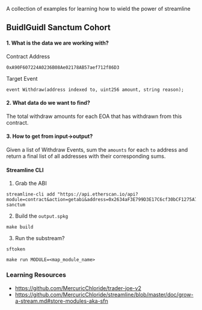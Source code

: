 A collection of examples for learning how to wield the power of streamline

## BuidlGuidl Sanctum Cohort

#### 1. What is the data we are working with?

Contract Address

```
0xA90F607224A0236B08Ae02178AB57aef712f86D3
```

Target Event

```
event Withdraw(address indexed to, uint256 amount, string reason);
```

#### 2. What data do we want to find?

The total withdraw amounts for each EOA that has withdrawn from this contract.

#### 3. How to get from input->output?

Given a list of Withdraw Events, sum the `amounts` for each `to` address and return a final list of all addresses with their corresponding sums.

#### Streamline CLI

1. Grab the ABI

```
streamline-cli add "https://api.etherscan.io/api?module=contract&action=getabi&address=0x2634aF3E799D3E17C6cf30bCF1275A7e3808F0df&format=raw" sanctum
```

2. Build the `output.spkg`

```
make build
```

3. Run the substream?

```
sftoken
```

```
make run MODULE=<map_module_name>
```

### Learning Resources

- https://github.com/MercuricChloride/trader-joe-v2
- https://github.com/MercuricChloride/streamline/blob/master/doc/grow-a-stream.md#store-modules-aka-sfn

